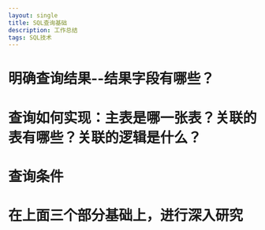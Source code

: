 ```yaml
---
layout: single
title: SQL查询基础
description: 工作总结
tags: SQL技术
---
```


# 明确查询结果--结果字段有哪些？

# 查询如何实现：主表是哪一张表？关联的表有哪些？关联的逻辑是什么？


# 查询条件

# 在上面三个部分基础上，进行深入研究
